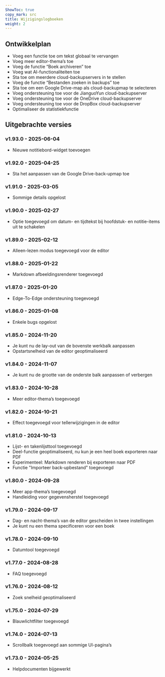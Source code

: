 ```yaml
---
ShowToc: true
copy_mark: src
title: Wijzigingslogboeken
weight: 2
---
```


## Ontwikkelplan

- Voeg een functie toe om tekst globaal te vervangen
- Voeg meer editor-thema’s toe
- Voeg de functie “Boek archiveren” toe
- Voeg wat AI-functionaliteiten toe
- Sta toe om meerdere cloud-backupservers in te stellen
- Voeg de functie “Bestanden zoeken in backups” toe
- Sta toe om een Google Drive-map als cloud-backupmap te selecteren
- Voeg ondersteuning toe voor de JianguoYun cloud-backupserver
- Voeg ondersteuning toe voor de OneDrive cloud-backupserver
- Voeg ondersteuning toe voor de DropBox cloud-backupserver
- Optimaliseer de statistiekfunctie

## Uitgebrachte versies

### v1.93.0 - 2025-06-04

- Nieuwe notitiebord-widget toevoegen

### v1.92.0 - 2025-04-25

- Sta het aanpassen van de Google Drive-back-upmap toe

### v1.91.0 - 2025-03-05

- Sommige details opgelost

### v1.90.0 - 2025-02-27

- Optie toegevoegd om datum- en tijdtekst bij hoofdstuk- en notitie-items uit te schakelen

### v1.89.0 - 2025-02-12

- Alleen-lezen modus toegevoegd voor de editor

### v1.88.0 - 2025-01-22

- Markdown afbeeldingsrenderer toegevoegd

### v1.87.0 - 2025-01-20

- Edge-To-Edge ondersteuning toegevoegd

### v1.86.0 - 2025-01-08

- Enkele bugs opgelost

### v1.85.0 - 2024-11-20

- Je kunt nu de lay-out van de bovenste werkbalk aanpassen
- Opstartsnelheid van de editor geoptimaliseerd

### v1.84.0 - 2024-11-07

- Je kunt nu de grootte van de onderste balk aanpassen of verbergen

### v1.83.0 - 2024-10-28

- Meer editor-thema’s toegevoegd

### v1.82.0 - 2024-10-21

- Effect toegevoegd voor tellerwijzigingen in de editor

### v1.81.0 - 2024-10-13

- Lijst- en takenlijsttool toegevoegd
- Deel-functie geoptimaliseerd, nu kun je een heel boek exporteren naar PDF
- Experimenteel: Markdown renderen bij exporteren naar PDF
- Functie "Importeer back-upbestand" toegevoegd

### v1.80.0 - 2024-09-28

- Meer app-thema’s toegevoegd
- Handleiding voor gegevensherstel toegevoegd

### v1.79.0 - 2024-09-17

- Dag- en nacht-thema’s van de editor gescheiden in twee instellingen
- Je kunt nu een thema specificeren voor een boek

### v1.78.0 - 2024-09-10

- Datumtool toegevoegd

### v1.77.0 - 2024-08-28

- FAQ toegevoegd

### v1.76.0 - 2024-08-12

- Zoek snelheid geoptimaliseerd

### v1.75.0 - 2024-07-29

- Blauwlichtfilter toegevoegd

### v1.74.0 - 2024-07-13

- Scrollbalk toegevoegd aan sommige UI-pagina’s

### v1.73.0 - 2024-05-25

- Helpdocumenten bijgewerkt
